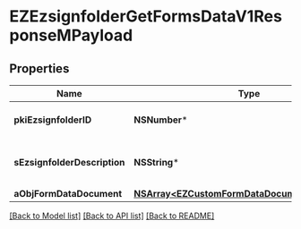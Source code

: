 # EZEzsignfolderGetFormsDataV1ResponseMPayload

## Properties
Name | Type | Description | Notes
------------ | ------------- | ------------- | -------------
**pkiEzsignfolderID** | **NSNumber*** | The unique ID of the Ezsignfolder | 
**sEzsignfolderDescription** | **NSString*** | The description of the Ezsignfolder | 
**aObjFormDataDocument** | [**NSArray&lt;EZCustomFormDataDocumentResponse&gt;***](EZCustomFormDataDocumentResponse.md) |  | 

[[Back to Model list]](../README.md#documentation-for-models) [[Back to API list]](../README.md#documentation-for-api-endpoints) [[Back to README]](../README.md)


